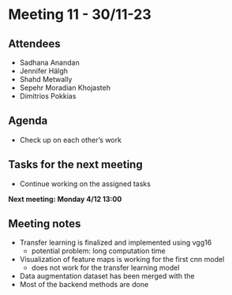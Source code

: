 # Meeting 11 - 30/11-23

## Attendees
- Sadhana Anandan
- Jennifer Hälgh
- Shahd Metwally
- Sepehr Moradian Khojasteh
- Dimitrios Pokkias

## Agenda
- Check up on each other’s work


## Tasks for the next meeting
- Continue working on the assigned tasks

**Next meeting: Monday 4/12 13:00**

## Meeting notes
- Transfer learning is finalized and implemented using vgg16
    - potential problem: long computation time 
- Visualization of feature maps is working for the first cnn model
    - does not work for the transfer learning model
- Data augmentation dataset has been merged with the 
- Most of the backend methods are done



 




